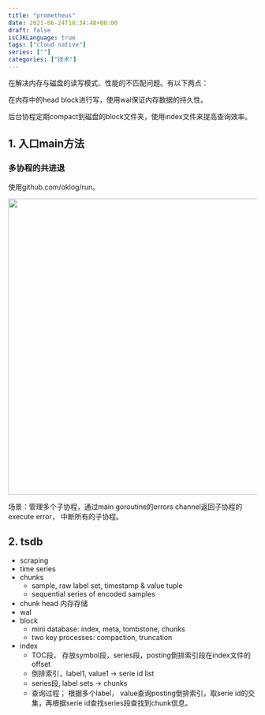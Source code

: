 ```yaml
---
title: "prometheus"
date: 2021-06-24T18:34:48+08:00
draft: false
isCJKLanguage: true
tags: ["cloud native"]
series: [""]
categories: ["技术"]
---
```


在解决内存与磁盘的读写模式、性能的不匹配问题。有以下两点：

在内存中的head block进行写，使用wal保证内存数据的持久性。

后台协程定期compact到磁盘的block文件夹，使用index文件来提高查询效率。


## 1. 入口main方法

### 多协程的共进退

使用github.com/oklog/run。

<img src="/cloud_native/prom_rungroup.svg" width = "600" /><br>

场景：管理多个子协程，通过main goroutine的errors channel返回子协程的execute error， 中断所有的子协程。


## 2. tsdb

+ scraping
+ time series
+ chunks
    + sample, raw label set, timestamp & value tuple
    + sequential series of encoded samples
+ chunk head 内存存储
+ wal
+ block 
    + mini database: index, meta, tombstone, chunks
    + two key processes: compaction, truncation
+ index
    + TOC段， 存放symbol段，series段，posting倒排索引段在index文件的offset
    + 倒排索引，label1, value1 -> serie id list
    + series段,  label sets -> chunks
    + 查询过程； 根据多个label， value查询posting倒排索引，取serie id的交集，再根据serie id查找series段查找到chunk信息。